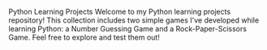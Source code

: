 Python Learning Projects
Welcome to my Python learning projects repository! This collection includes two simple games I've developed while learning Python: a Number Guessing Game and a Rock-Paper-Scissors Game. Feel free to explore and test them out!

